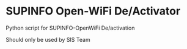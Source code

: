 # SUPINFO Open-WiFi De/Activator

Python script for SUPINFO-OpenWiFi De/activation

Should only be used by SIS Team